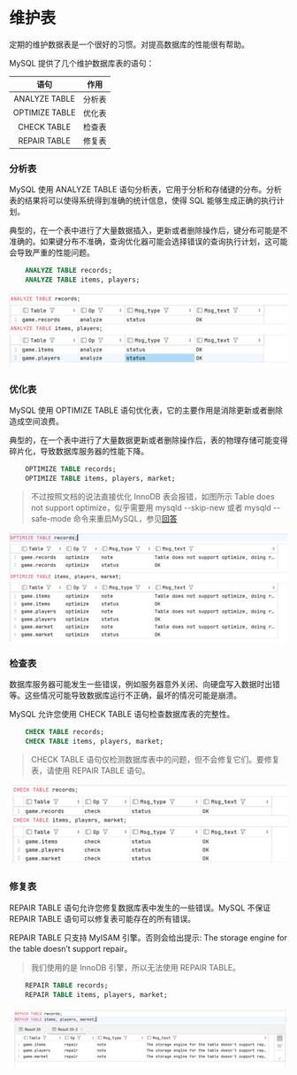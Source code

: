 # 维护表

定期的维护数据表是一个很好的习惯。对提高数据库的性能很有帮助。

MySQL 提供了几个维护数据库表的语句：

| 语句 | 作用 |
|:---:|:---:|
| ANALYZE TABLE | 分析表 |
| OPTIMIZE TABLE | 优化表 |
| CHECK TABLE | 检查表 |
| REPAIR TABLE | 修复表 |

### 分析表 

MySQL 使用 ANALYZE TABLE 语句分析表，它用于分析和存储键的分布。分析表的结果将可以使得系统得到准确的统计信息，使得 SQL 能够生成正确的执行计划。

典型的，在一个表中进行了大量数据插入，更新或者删除操作后，键分布可能是不准确的。如果键分布不准确，查询优化器可能会选择错误的查询执行计划，这可能会导致严重的性能问题。


```sql
    ANALYZE TABLE records;
    ANALYZE TABLE items, players;
```

![](./img/5-4-1.png)

### 优化表

MySQL 使用 OPTIMIZE TABLE 语句优化表，它的主要作用是消除更新或者删除造成空间浪费。

典型的，在一个表中进行了大量数据更新或者删除操作后，表的物理存储可能变得碎片化，导致数据库服务器的性能下降。

```sql
    OPTIMIZE TABLE records;
    OPTIMIZE TABLE items, players, market;
```

> 不过按照文档的说法直接优化 InnoDB 表会报错，如图所示 Table does not support optimize，似乎需要用 mysqld --skip-new 或者 mysqld --safe-mode 命令来重启MySQL，参见[回答](https://blog.csdn.net/agonie201218/article/details/124970247)

![](./img/5-4-2.png)

### 检查表

数据库服务器可能发生一些错误，例如服务器意外关闭、向硬盘写入数据时出错等。这些情况可能导致数据库运行不正确，最坏的情况可能是崩溃。

MySQL 允许您使用 CHECK TABLE 语句检查数据库表的完整性。

```sql
    CHECK TABLE records;
    CHECK TABLE items, players, market;
```

> CHECK TABLE 语句仅检测数据库表中的问题，但不会修复它们。要修复表，请使用 REPAIR TABLE 语句。

![](./img/5-4-3.png)

### 修复表

REPAIR TABLE 语句允许您修复数据库表中发生的一些错误。MySQL 不保证 REPAIR TABLE 语句可以修复表可能存在的所有错误。

REPAIR TABLE 只支持 MyISAM 引擎。否则会给出提示: The storage engine for the table doesn’t support repair。

> 我们使用的是 InnoDB 引擎，所以无法使用 REPAIR TABLE。

```sql
    REPAIR TABLE records;
    REPAIR TABLE items, players, market;
```
![](./img/5-4-4.png)